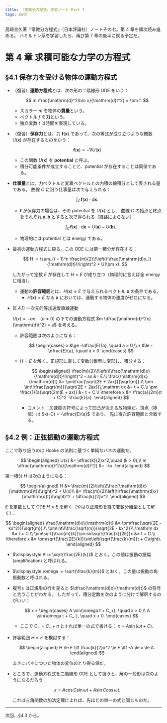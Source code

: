 ```yaml
---
title: 『常微分方程式』学習ノート Part 7
tags: math
---
```


高崎金久著『常微分方程式』（日本評論社）ノートその七。第 4 章を順次読み進める。
ハミルトン系を学習したら、再び第 7 章の後半に戻る予定だ。

# 第 4 章 求積可能な力学の方程式

## §4.1 保存力を受ける物体の運動方程式

* （復習）**運動方程式**とは、次の形の二階線形 ODE をいう：

  $$
  m \frac{\mathrm{d}^2\bm x}{\mathrm{d}t^2} = \bm f.
  $$

  * スカラー $m$ を物体の**質量**という。
  * ベクトル $f$ を**力**という。
  * 独立変数 $t$ は時間を表現している。
* （復習）**保存力**とは、力 $\bm f(\bm x)$ であって、次の等式が成り立つような関数 $U(\bm x)$ が存在するものをいう：

  $$
  \bm f(\bm x) = -\nabla U(\bm x)
  $$

  * この関数 $U(\bm x)$ を **potential** と呼ぶ。
  * 積分可能条件が成立することと、potential が存在することは同値である。
* **仕事量**とは、力ベクトルと変異ベクトルとの内積の線積分として表される量である。
  曲線 $C$ に沿う仕事量は次で与えられる：

  $$
  \int_C\!\bm f(\bm x) \cdot \mathrm d\bm x.
  $$

  * $\bm f$ が保存力の場合は、その potential を $U(\bm x)$ とし、
    曲線 $C$ の始点と終点をそれぞれ $\bm a, \bm b$ とすると次で得られる（経路によらない）：

    $$
    \int_C\!\bm f(\bm x) \cdot \mathrm d\bm x = U(\bm a) - U(\bm b).
    $$

  * 物理的には potential とは energy である。
* 最初の運動方程式に戻る。この ODE には第一積分が存在する：

  $$
  H := \sum_{i = 1}^n \frac{m}{2}\!\left(\!\frac{\mathrm{d}x_i}{\mathrm{d}t}\!\right)^2 + U(\bm x).
  $$

  したがって定数 $E$ が存在して $H = E$ が成り立つ（物理的に言えば全 energy に相当）。

  * 運動の**許容範囲**とは、$H(\bm x) \le E$ で与えられるベクトル $\bm x$ の条件である。
    * $H(\bm x) = E$ なる $\bm x$ においては、運動する物体の速度がゼロになる。
* (E 4.1) 一次元的等加速度直線運動

  $U(x) = -ax\quad(a \ne 0)$ の下での運動方程式 $m \dfrac{\mathrm{d}^2x}{\mathrm{d}t^2} = a$ を考える。
  * 許容範囲は次のようになる：

    $$
    \begin{cases}
        x &\ge -\dfrac{E}{a}, \quad a > 0,\\
        x &\le -\dfrac{E}{a}, \quad a < 0.
    \end{cases}
    $$

  * $H = E$ を解く。正規形に直して変数分離型に変形し、積分する：

    $$
    \begin{aligned}
        \frac{m}{2}\!\left(\!\frac{\mathrm{d}x}{\mathrm{d}t}\!\right)^2 - ax &= E.\\
        \frac{\mathrm{d}x}{\mathrm{d}t} &= \pm\frac{\sqrt{2E + 2ax}}{\sqrt{m}}.\\
        \pm \int\!\frac{\sqrt{m}}{\sqrt{2E + 2ax}}\,\mathrm dx &= t + C.\\
        \pm \frac{1}{a}\sqrt{2m(E + ax)} &= t + C.\\
        \therefore x &= \frac{a}{2m}(t + C)^2 -\frac{E}{a}.
    \end{aligned}
    $$

    * コメント：加速度の符号によって凹凸が決まる放物線だ。頂点（極値）は $x(-C) = -\dfrac{E}{a}$ であり、
      先に得た許容範囲と合致する。

## §4.2 例：正弦振動の運動方程式

ここで取り扱うのは Hooke の法則に基づく単純なバネの運動だ。

$$
\begin{aligned}
U(x) &= \dfrac{k}{2}x^2,\quad (k > 0),\\
m \dfrac{\mathrm{d}^2x}{\mathrm{d}t^2} &= -kx.
\end{aligned}
$$

第一積分 $H$ は次のようになる：

$$
\begin{aligned}
H &= \frac{m}{2}\left(\!\frac{\mathrm{d}x}{\mathrm{d}t}\!\right)^2 + U(x)\\
&= \frac{m}{2}\left(\!\frac{\mathrm{d}x}{\mathrm{d}t}\!\right)^2 + \dfrac{k}{2}x^2.
\end{aligned}
$$

$E$ を定数として ODE $H = E$ を解く（やはり正規形を経て変数分離型として解く）：

$$
\begin{aligned}
\frac{\mathrm{d}x}{\mathrm{d}t} &= \pm\frac{\sqrt{2E - kx^2}}{\sqrt{m}}.\\
\pm\int\!\frac{\sqrt{m}}{\sqrt{2E - kx^2}}\,\mathrm dx &= t + C.\\
\pm\sqrt{\frac{m}{k}}\arcsin\sqrt{\frac{k}{2E}}x &= t + C.\\
\therefore x &= \pm\sqrt{\frac{2E}{k}}\sin\left(\sqrt{\frac{k}{m}}t + C\right).
\end{aligned}
$$

* $\displaystyle A := \sqrt{\frac{2E}{k}}$ とおく。この値は振動の振幅 (amplification) と呼ばれる。
* $\displaystyle \omega := \sqrt{\frac{k}{m}}$ とおく。この量は振動の角振動数と呼ばれる。

* 複号$\pm$ は正規形の行を見ると $\dfrac{\mathrm{d}x}{\mathrm{d}t}$ の符号と合うことがわかる。
  したがって、積分定数を次のように分けて解釈するのがいい：

  $$
  x = \begin{cases}
  A \sin(\omega t + C_+), \quad x > 0,\\
  A \sin(\omega t + C_-), \quad x < 0.
  \end{cases}
  $$

  * ここで $C_- = C_+ + \pi$ とすれば単一の式で書ける： $x = A\sin(\omega t + C).$
* 許容範囲 $H \le E$ を検討する：

  $$
  \begin{aligned}
      H \le E \iff \frac{k}{2}x^2 \le E \iff -A \le x \le A.
  \end{aligned}
  $$

  まさにバネについた物体の変位のとり得る値だ。

* ところで、運動方程式を二階線形 ODE として扱うと、解の一般形は次のようになるだろう：

  $$
  x = A\cos C \sin \omega t + A \sin C \cos \omega t.
  $$

  これは三角関数の加法定理によれば、先ほどの単一の式と同じものだ。

----

次回、§4.3 から。
